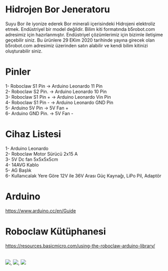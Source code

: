 # Hidrojen Bor Jeneratoru
 Suyu Bor ile iyonize ederek Bor minerali içerisindeki Hidrojeni elektroliz etmek. Endüstriyel bir model değildir. Bilim kiti formatında b5robot.com adresimiz için hazırlanmıştır. Endüstriyel çözümlerimiz için bizimle iletişime geçebilir siniz. Bu ürünlere 29 EKim 2020 tarihinde yayına girecek olan b5robot.com adresimiz üzerinden satın alabilir ve kendi bilim kitinizi oluşturabilir siniz.
 
# Pinler
 1- Roboclaw S1 Pin    -> Arduino Leonardo 11 Pin
 <br/>
 2- Roboclaw S2 Pin.   -> Arduino Leonardo 10 Pin
 <br/>
 3- Roboclaw S1 Pin +  -> Arduino Leonardo Vin Pin
 <br/>
 4- Roboclaw S1 Pin -  -> Arduino Leonardo GND Pin
 <br/>
 5- Arduino 5V Pin     -> 5V Fan +
 <br/>
 6- Arduino GND Pin.   -> 5V Fan -
 
 # Cihaz Listesi
  1- Arduino Leonardo
  <br/>
  2- Roboclaw Motor Sürücü 2x15 A
  <br/>
  3- 5V Dc fan 5x5x5x5cm 
  <br/>
  4- 14AVG Kablo
  <br/>
  5- AG Başlık
  <br/>
  6- Kullanıcalak Yere Göre 12V ile 36V Arası Güç Kaynağı, LiPo Pil, Adaptör
  
  # Arduino
  https://www.arduino.cc/en/Guide
  
  # Roboclaw Kütüphanesi
  https://resources.basicmicro.com/using-the-roboclaw-arduino-library/
  <br/>
  <br/>
  <br/>
  <img src="https://i.hizliresim.com/SxxCoN.jpg">,
  <img src="https://i.hizliresim.com/Zvg9LO.jpg">,
  <img src="https://i.hizliresim.com/3yRvjM.jpg">

